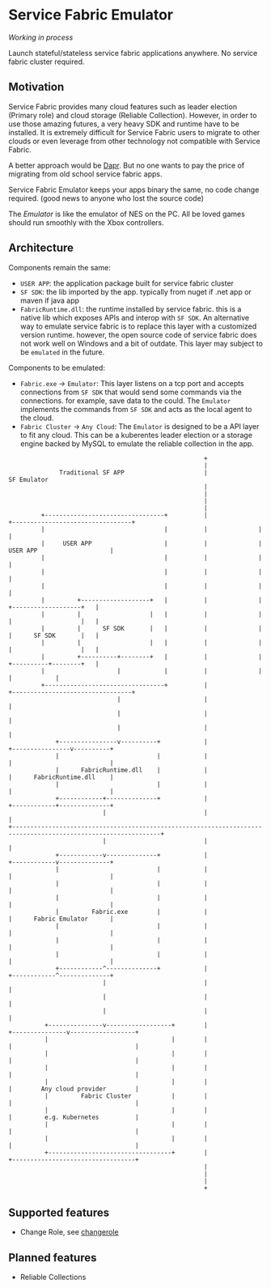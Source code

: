 # Service Fabric Emulator

*Working in process*

Launch stateful/stateless service fabric applications anywhere. No service fabric cluster required.

## Motivation

Service Fabric provides many cloud features such as leader election (Primary role) and cloud storage (Reliable Collection). However, in order to use those amazing futures, a very heavy SDK and runtime have to be installed. It is extremely difficult for Service Fabric users to migrate to other clouds or even leverage from other technology not compatible with Service Fabric.

A better approach would be [Dapr](https://dapr.io/). But no one wants to pay the price of migrating from old school service fabric apps.

Service Fabric Emulator keeps your apps binary the same, no code change required. (good news to anyone who lost the source code)

The _Emulator_ is like the emulator of NES on the PC. All be loved games should run smoothly with the Xbox controllers.

## Architecture 

Components remain the same:
 
 * `USER APP`: the application package built for service fabric cluster
 * `SF SDK`: the lib imported by the app. typically from nuget if .net app or maven if java app
 * `FabricRuntime.dll`: the runtime installed by service fabric. this is a native lib which exposes APIs and interop with `SF SDK`. An alternative way to emulate service fabric is to replace this layer with a customized version runtime. however, the open source code of service fabric does not work well on Windows and a bit of outdate. This layer may subject to be `emulated` in the future.

Components to be emulated:

 * `Fabric.exe` -> `Emulator`: This layer listens on a tcp port and accepts connections from `SF SDK` that would send some commands via the connections. for example, save data to the could. The `Emulator` implements the commands from `SF SDK` and acts as the local agent to the cloud.
 * `Fabric Cluster` -> `Any Cloud`: The `Emulator` is designed to be a API layer to fit any cloud. This can be a kuberentes leader election or a storage engine backed by MySQL to emulate the reliable collection in the app.


```
                                                      +
                                                      |
              Traditional SF APP                      |                        SF Emulator
                                                      |
                                                      |
                                                      |
                                                      |
         +---------------------------------+          |              +---------------------------------+
         |                                 |          |              |                                 |
         |     USER APP                    |          |              |     USER APP                    |
         |                                 |          |              |                                 |
         |                                 |          |              |                                 |
         |                                 |          |              |                                 |
         |         +-------------------+   |          |              |         +-------------------+   |
         |         |                   |   |          |              |         |                   |   |
         |         |      SF SDK       |   |          |              |         |      SF SDK       |   |
         |         |                   |   |          |              |         |                   |   |
         |         +----------+--------+   |          |              |         +----------+--------+   |
         |                    |            |          |              |                    |            |
         +---------------------------------+          |              +---------------------------------+
                              |                       |                                   |
                              |                       |                                   |
                              |                       |                                   |
             +----------------v----------+            |                  +----------------v----------+
             |                           |            |                  |                           |
             |      FabricRuntime.dll    |            |                  |      FabricRuntime.dll    |
             |                           |            |                  |                           |
             +------------+--------------+            |                  +------------+--------------+
                          |                           |                               |
+---------------------------------------------------------------------------------------------------------------+
                          |                           |                               |
             +------------v--------------+            |                  +------------v--------------+
             |                           |            |                  |                           |
             |                           |            |                  |                           |
             |                           |            |                  |                           |
             |         Fabric.exe        |            |                  |      Fabric Emulator      |
             |                           |            |                  |                           |
             |                           |            |                  |                           |
             |                           |            |                  |                           |
             +------------^--------------+            |                  +------------^--------------+
                          |                           |                               |
                          |                           |                               |
                          |                           |                               |
          +---------------v------------------+        |               +---------------v------------------+
          |                                  |        |               |                                  |
          |                                  |        |               |                                  |
          |                                  |        |               |                                  |
          |                                  |        |               |        Any cloud provider        |
          |         Fabric Cluster           |        |               |                                  |
          |                                  |        |               |         e.g. Kubernetes          |
          |                                  |        |               |                                  |
          |                                  |        |               |                                  |
          +----------------------------------+        |               +----------------------------------+
                                                      |
                                                      |
                                                      |
                                                      +

```

## Supported features

 * Change Role, see [changerole](examples/changerole/)

## Planned features

 * Reliable Collections

